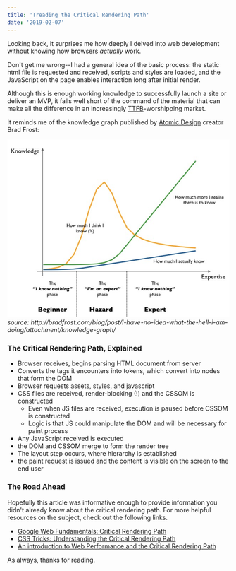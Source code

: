 ```yaml
---
title: 'Treading the Critical Rendering Path'
date: '2019-02-07'
---
```


Looking back, it surprises me how deeply I delved into web development without knowing how browsers _actually_ work.

Don't get me wrong--I had a general idea of the basic process: the static html file is requested and received, scripts and styles are loaded, and the JavaScript on the page enables interaction long after initial render.

Although this is enough working knowledge to successfully launch a site or deliver an MVP, it falls well short of the command of the material that can make all the difference in an increasingly <a href="https://en.wikipedia.org/wiki/Time_to_first_byte" target="_blank">TTFB</a>-worshipping market.

It reminds me of the knowledge graph published by <a href="http://bradfrost.com/blog/post/atomic-web-design/" target="_blank">Atomic Design</a> creator Brad Frost:

<div id="img-container">
<img id="knowledge-img" src="./images/frost-knowledge.jpg">
<div class="src-container"><span class="source"><i>source: http://bradfrost.com/blog/post/i-have-no-idea-what-the-hell-i-am-doing/attachment/knowledge-graph/</i></span></div>
</div>

### The Critical Rendering Path, Explained

- Browser receives, begins parsing HTML document from server
- Converts the tags it encounters into tokens, which convert into nodes that form the DOM
- Browser requests assets, styles, and javascript
- CSS files are received, render-blocking (!) and the CSSOM is constructed
  - Even when JS files are received, execution is paused before CSSOM is constructed
  - Logic is that JS could manipulate the DOM and will be necessary for paint process
- Any JavaScript received is executed
- the DOM and CSSOM merge to form the render tree
- The layout step occurs, where hierarchy is established
- the paint request is issued and the content is visible on the screen to the end user

### The Road Ahead

Hopefully this article was informative enough to provide information you didn't already know about the critical rendering path. For more helpful resources on the subject, check out the following links.

- <a href="https://developers.google.com/web/fundamentals/performance/critical-rendering-path/" target="_blank">Google Web Fundamentals: Critical Rendering Path</a>
- <a href="https://css-tricks.com/understanding-critical-rendering-path/" target="_blank">CSS Tricks: Understanding the Critical Rendering Path</a>
- <a href="https://medium.freecodecamp.org/an-introduction-to-web-performance-and-the-critical-rendering-path-ce1fb5029494" target="_blank">An introduction to Web Performance and the Critical Rendering Path</a>

As always, thanks for reading.
